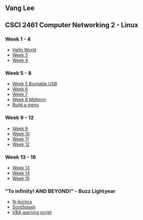 ## Vang Lee

## CSCI 2461 Computer Networking 2 - Linux

### Week 1 - 4
- [Hello World](https://github.com/taimaishuze/hello-world)
- [Week 3](https://github.com/taimaishuze/Week3Lab)
- [Week 4](https://github.com/taimaishuze/Week4Lab)

### Week 5 - 8
- [Week 5 Bootable USB](https://github.com/taimaishuze/Bootable-Ubuntu-Mate)
- [Week 6](https://github.com/taimaishuze/Week6Lab)
- [Week 7](https://github.com/taimaishuze/Week7Lab)
- [Week 8 Midterm](https://github.com/taimaishuze/Week8Lab/blob/master/Review.sh)
- [Build a menu](https://github.com/taimaishuze/Build-a-Menu)

### Week 9 - 12
- [Week 9]()
- [Week 10]()
- [Week 11](https://github.com/taimaishuze/Week11Lab)
- [Week 12](https://github.com/taimaishuze/Week12Lab)

### Week 13 - 16
- [Week 13](https://github.com/taimaishuze/Week13Lab)
- [Week 14](https://github.com/taimaishuze/Week14Lab)
- [Week 15](https://github.com/taimaishuze/Week15Lab/tree/master)

### "To infinity!  AND BEYOND!" - Buzz Lightyear
- [N-Arctica](https://github.com/taimaishuze/N-Arctica-Web-Server)
- [SootSplash](https://github.com/taimaishuze/sootsplash.html)
- [VBA warning script](https://github.com/taimaishuze/VBA-warning-MsgBox)
